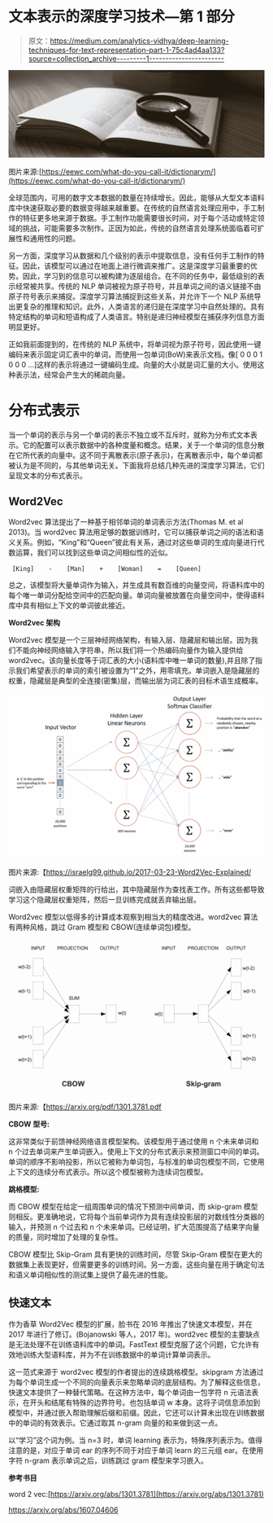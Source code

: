 # 文本表示的深度学习技术—第 1 部分

> 原文：<https://medium.com/analytics-vidhya/deep-learning-techniques-for-text-representation-part-1-75c4ad4aa133?source=collection_archive---------1----------------------->

![](img/9066d2248e5e759f051eeed81fe4269f.png)

图片来源:[https://eewc.com/what-do-you-call-it/dictionarym/](https://eewc.com/what-do-you-call-it/dictionarym/)

全球范围内，可用的数字文本数据的数量在持续增长。因此，能够从大型文本语料库中快速获取必要的数据变得越来越重要。在传统的自然语言处理应用中，手工制作的特征更多地来源于数据。手工制作功能需要很长时间，对于每个活动或特定领域的挑战，可能需要多次制作。正因为如此，传统的自然语言处理系统面临着可扩展性和通用性的问题。

另一方面，深度学习从数据和几个级别的表示中提取信息，没有任何手工制作的特征。因此，该模型可以通过在地面上进行微调来推广。这是深度学习最重要的优势。因此，学习到的信息可以被构建为逐层组合。在不同的任务中，最低级别的表示经常被共享。传统的 NLP 单词被视为原子符号，并且单词之间的语义链接不由原子符号表示来捕捉。深度学习算法捕捉到这些关系，并允许下一个 NLP 系统导出更复杂的推理和知识。此外，人类语言的递归是在深度学习中自然处理的。具有特定结构的单词和短语构成了人类语言。特别是递归神经模型在捕获序列信息方面明显更好。

正如我前面提到的，在传统的 NLP 系统中，将单词视为原子符号，因此使用一键编码来表示固定词汇表中的单词，而使用一包单词(BoW)来表示文档。像[ 0 0 0 1 0 0 0 …]这样的表示将通过一键编码生成。向量的大小就是词汇量的大小。使用这种表示法，经常会产生大的稀疏向量。

# **分布式表示**

当一个单词的表示与另一个单词的表示不独立或不互斥时，就称为分布式文本表示。它的配置可以表示数据中的各种度量和概念。结果，关于一个单词的信息分散在它所代表的向量中。这不同于离散表示(原子表示)，在离散表示中，每个单词都被认为是不同的，与其他单词无关。下面我将总结几种先进的深度学习算法，它们呈现文本的分布式表示。

## **Word2Vec**

Word2vec 算法提出了一种基于相邻单词的单词表示方法(Thomas M. et al 2013)。当 word2vec 算法用足够的数据训练时，它可以捕获单词之间的语法和语义关系。例如，“King”和“Queen”彼此有关系，通过对这些单词的生成向量进行代数运算，我们可以找到这些单词之间相似性的近似。

```
 [King]    -    [Man]    +    [Woman]    =    [Queen]
```

总之，该模型将大量单词作为输入，并生成具有数百维的向量空间，将语料库中的每个唯一单词分配给空间中的匹配向量。单词向量被放置在向量空间中，使得语料库中具有相似上下文的单词彼此接近。

**Word2vec 架构**

Word2vec 模型是一个三层神经网络架构，有输入层、隐藏层和输出层。因为我们不能向神经网络输入字符串，所以我们将一个热编码向量作为输入提供给 word2vec。该向量长度等于词汇表的大小(语料库中唯一单词的数量),并且除了指示我们希望表示的单词的索引被设置为“1”之外，用零填充。单词嵌入是隐藏层的权重，隐藏层是典型的全连接(密集)层，而输出层为词汇表的目标术语生成概率。

![](img/b8b0f1bc526f41f63b270e5b471784e3.png)

图片来源:【https://israelg99.github.io/2017-03-23-Word2Vec-Explained/ 

词嵌入由隐藏层权重矩阵的行给出，其中隐藏层作为查找表工作。所有这些都导致学习这个隐藏层权重矩阵，然后一旦训练完成就丢弃输出层。

Word2vec 模型以低得多的计算成本观察到相当大的精度改进。word2vec 算法有两种风格，跳过 Gram 模型和 CBOW(连续单词包)模型。

![](img/c9e7693dd5d589190dffd86d61ef7476.png)

图片来源:【https://arxiv.org/pdf/1301.3781.pdf 

**CBOW 型号:**

这非常类似于前馈神经网络语言模型架构。该模型用于通过使用 n 个未来单词和 n 个过去单词来产生单词嵌入。使用上下文的分布式表示来预测窗口中间的单词。单词的顺序不影响投影，所以它被称为单词包，与标准的单词包模型不同，它使用上下文的连续分布式表示。所以这个模型被称为连续词包模型。

**跳格模型:**

而 CBOW 模型在给定一组周围单词的情况下预测中间单词，而 skip-gram 模型则相反。更准确地说，它将每个当前单词作为具有连续投影层的对数线性分类器的输入，并预测 n 个过去和 n 个未来单词。已经证明，扩大范围提高了结果字向量的质量，同时增加了处理的复杂性。

CBOW 模型比 Skip-Gram 具有更快的训练时间，尽管 Skip-Gram 模型在更大的数据集上表现更好，但需要更多的训练时间。另一方面，这些向量在用于确定句法和语义单词相似性的测试集上提供了最先进的性能。

## 快速文本

作为香草 Word2Vec 模型的扩展，脸书在 2016 年推出了快速文本模型，并在 2017 年进行了修订。(Bojanowski 等人，2017 年)。word2vec 模型的主要缺点是无法处理不在训练语料库中的单词。FastText 模型克服了这个问题，它允许有效地训练大型语料库，并为不在训练数据中的单词计算单词表示。

这一范式来源于 word2vec 模型的作者提出的连续跳格模型。skipgram 方法通过为每个单词生成一个不同的向量表示来忽略单词的底层结构。为了解释这些信息，快速文本提供了一种替代策略。在这种方法中，每个单词由一包字符 n 元语法表示，在开头和结尾有特殊的边界符号<and>。也包括单词 w 本身。这将子词信息添加到模型中，并通过嵌入帮助理解后缀和前缀。因此，它还可以计算未出现在训练数据中的单词的有效表示。它通过取其 n-gram 向量的和来做到这一点。</and>

以“学习”这个词为例。当 n=3 时，单词 learning 表示为<le ear="" arn="" rn="">，特殊序列表示为<learn>。值得注意的是，对应于单词 ear 的序列<ear>不同于对应于单词 learn 的三元组 ear。在使用字符 n-gram 表示单词之后，训练跳过 gram 模型来学习嵌入。</ear></learn></le>

**参考书目**

word 2 vec:[https://arxiv.org/abs/1301.3781](https://arxiv.org/abs/1301.3781)

https://arxiv.org/abs/1607.04606